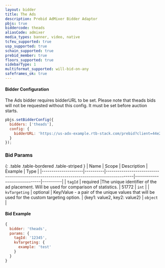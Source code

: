```yaml
---
layout: bidder
title: The Ads
description: Prebid AdMixer Bidder Adaptor
pbjs: true
biddercode: theads
aliasCode: admixer
media_types: banner, video, native
tcfeu_supported: true
usp_supported: true
schain_supported: true
prebid_member: true
floors_supported: true
sidebarType: 1
multiformat_supported: will-bid-on-any
safeframes_ok: true
---
```


#### Bidder Configuration

The Ads bidder requires bidderURL to be set. Please note that theads bids will not be requested without this config. It must be set before auction starts.

```js
pbjs.setBidderConfig({
  bidders: ['theads'],
  config: {
    bidderURL: 'https://us-adx-example.rtb-stack.com/prebid?client=44e2d241-5051-4b58-8ac6-f17e13732339&ssp=3&endpoint=777'
  }
});
```

### Bid Params

{: .table .table-bordered .table-striped }
| Name                | Scope    | Description                                                                                | Example                      | Type     |
|---------------------|----------|--------------------------------------------------------------------------------------------|------------------------------|----------|
| `tagId`        | required |The unique identifier of the ad placement. Will be used for comparison of statistics.                             | 51772                        | `int`    |
| `kvTargeting`       | optional | Key/Value - a pair of the unique values that will be used for the custom targeting option. | {key1: value2, key2: value2} | `object` |

#### Bid Example

```js
{
  bidder: 'theads',
  params: {
    tagId: '12345',
    kvTargeting: {
      example: 'test'
    }
  }
}
```
